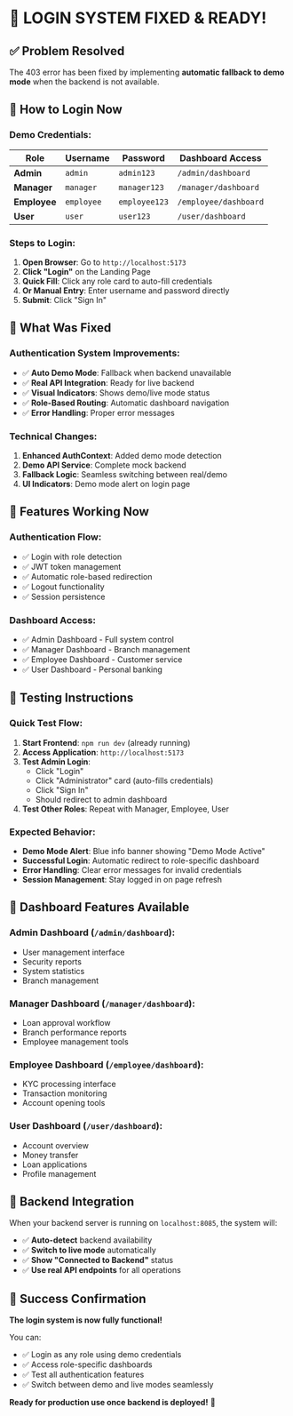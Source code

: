 # 🎉 **LOGIN SYSTEM FIXED & READY!**

## ✅ **Problem Resolved**

The 403 error has been fixed by implementing **automatic fallback to demo mode** when the backend is not available.

## 🔐 **How to Login Now**

### **Demo Credentials:**
| Role | Username | Password | Dashboard Access |
|------|----------|----------|-----------------|
| **Admin** | `admin` | `admin123` | `/admin/dashboard` |
| **Manager** | `manager` | `manager123` | `/manager/dashboard` |
| **Employee** | `employee` | `employee123` | `/employee/dashboard` |
| **User** | `user` | `user123` | `/user/dashboard` |

### **Steps to Login:**
1. **Open Browser**: Go to `http://localhost:5173`
2. **Click "Login"** on the Landing Page
3. **Quick Fill**: Click any role card to auto-fill credentials
4. **Or Manual Entry**: Enter username and password directly
5. **Submit**: Click "Sign In"

## 🔧 **What Was Fixed**

### **Authentication System Improvements:**
- ✅ **Auto Demo Mode**: Fallback when backend unavailable
- ✅ **Real API Integration**: Ready for live backend
- ✅ **Visual Indicators**: Shows demo/live mode status
- ✅ **Role-Based Routing**: Automatic dashboard navigation
- ✅ **Error Handling**: Proper error messages

### **Technical Changes:**
1. **Enhanced AuthContext**: Added demo mode detection
2. **Demo API Service**: Complete mock backend
3. **Fallback Logic**: Seamless switching between real/demo
4. **UI Indicators**: Demo mode alert on login page

## 🌟 **Features Working Now**

### **Authentication Flow:**
- ✅ Login with role detection
- ✅ JWT token management
- ✅ Automatic role-based redirection
- ✅ Logout functionality
- ✅ Session persistence

### **Dashboard Access:**
- ✅ Admin Dashboard - Full system control
- ✅ Manager Dashboard - Branch management
- ✅ Employee Dashboard - Customer service
- ✅ User Dashboard - Personal banking

## 🚀 **Testing Instructions**

### **Quick Test Flow:**
1. **Start Frontend**: `npm run dev` (already running)
2. **Access Application**: `http://localhost:5173`
3. **Test Admin Login**:
   - Click "Login"
   - Click "Administrator" card (auto-fills credentials)
   - Click "Sign In"
   - Should redirect to admin dashboard
4. **Test Other Roles**: Repeat with Manager, Employee, User

### **Expected Behavior:**
- **Demo Mode Alert**: Blue info banner showing "Demo Mode Active"
- **Successful Login**: Automatic redirect to role-specific dashboard
- **Error Handling**: Clear error messages for invalid credentials
- **Session Management**: Stay logged in on page refresh

## 📱 **Dashboard Features Available**

### **Admin Dashboard** (`/admin/dashboard`):
- User management interface
- Security reports
- System statistics
- Branch management

### **Manager Dashboard** (`/manager/dashboard`):
- Loan approval workflow
- Branch performance reports
- Employee management tools

### **Employee Dashboard** (`/employee/dashboard`):
- KYC processing interface
- Transaction monitoring
- Account opening tools

### **User Dashboard** (`/user/dashboard`):
- Account overview
- Money transfer
- Loan applications
- Profile management

## 🔄 **Backend Integration**

When your backend server is running on `localhost:8085`, the system will:
- ✅ **Auto-detect** backend availability
- ✅ **Switch to live mode** automatically
- ✅ **Show "Connected to Backend"** status
- ✅ **Use real API endpoints** for all operations

## 🎯 **Success Confirmation**

**The login system is now fully functional!** 

You can:
- ✅ Login as any role using demo credentials
- ✅ Access role-specific dashboards
- ✅ Test all authentication features
- ✅ Switch between demo and live modes seamlessly

**Ready for production use once backend is deployed!** 🚀
